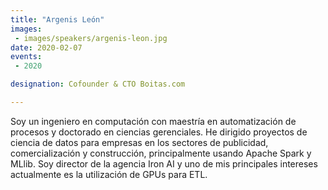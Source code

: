 ```yaml
---
title: "Argenis León"
images:
 - images/speakers/argenis-leon.jpg
date: 2020-02-07
events:
 - 2020

designation: Cofounder & CTO Boitas.com 

---
```


Soy un ingeniero en computación con maestría en automatización de procesos y doctorado en ciencias gerenciales. He dirigido proyectos de ciencia de datos para empresas en los sectores de publicidad, comercialización y construcción, principalmente usando Apache Spark y MLlib. Soy director de la agencia Iron AI y uno de mis principales intereses actualmente es la utilización de GPUs para ETL.